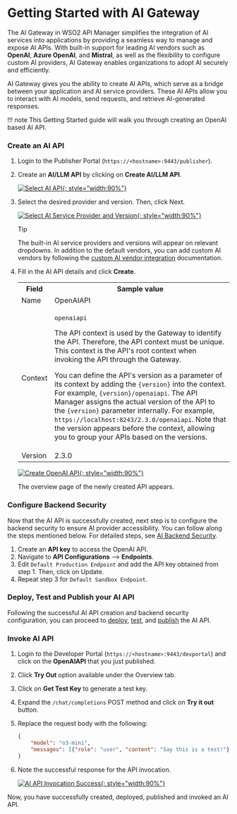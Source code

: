 # Getting Started with AI Gateway

The AI Gateway in WSO2 API Manager simplifies the integration of AI services into applications by providing a seamless way to manage and expose AI APIs. With built-in support for leading AI vendors such as **OpenAI**, **Azure OpenAI**, and **Mistral**, as well as the flexibility to configure custom AI providers, AI Gateway enables organizations to adopt AI securely and efficiently.

AI Gateway gives you the ability to create AI APIs, which serve as a bridge between your application and AI service providers. These AI APIs allow you to interact with AI models, send requests, and retrieve AI-generated responses.

!!! note
     This Getting Started guide will walk you through creating an OpenAI based AI API.

### Create an AI API

1. Login to the Publisher Portal (`https://<hostname>:9443/publisher`).

2. Create an **AI/LLM API** by clicking on **Create AI/LLM API**.

    [![Select AI API]({{base_path}}/assets/img/learn/ai-gateway/select-ai-api.png){: style="width:90%"}]({{base_path}}/assets/img/learn/ai-gateway/select-ai-api.png)

3. Select the desired provider and version. Then, click Next.

    [![Select AI Service Provider and Version]({{base_path}}/assets/img/learn/ai-gateway/select-service-provider.png){: style="width:90%"}]({{base_path}}/assets/img/learn/ai-gateway/select-service-provider.png)

    <div class="admonition tip">
    <p class="admonition-title">Tip</p>
    <p>The built-in AI service providers and versions will appear on relevant dropdowns. In addition to the default vendors, you can add custom AI vendors by following the <a href='{{base_path}}/ai-gateway/ai-vendor-management/custom-ai-vendors/overview'>custom AI vendor integration</a> documentation.</p>
    </div>

4. Fill in the AI API details and click **Create**.
    
    <table>
        <colgroup>
            <col/>
            <col/>
            <col/>
        </colgroup>
        <tbody>
            <tr>
                <th colspan="2">Field</th>
                <th>Sample value</th>
            </tr>
            <tr>
                <td colspan="2" class="confluenceTd">Name</td>
                <td class="confluenceTd">OpenAIAPI</td>
            </tr>
            <tr>
                <td colspan="2" class="confluenceTd">Context</td>
                <td class="confluenceTd">
                    <div class="content-wrapper">
                        <p><code>openaiapi</code></p>
                        <div>
                            <div class="confluence-information-macro-body">
                                <p>
                                    The API context is used by the Gateway to identify the API. 
                                    Therefore, the API context must be unique. This context is the 
                                    API's root context when invoking the API through the Gateway.
                                </p>
                            </div>
                            <div class="confluence-information-macro confluence-information-macro-tip">
                                <span class="aui-icon aui-icon-small aui-iconfont-approve confluence-information-macro-icon"></span>
                                <div class="confluence-information-macro-body">
                                    <p>
                                        You can define the API's version as a parameter of its context 
                                        by adding the <code>{version}</code> into the context. 
                                        For example, <code>{version}/openaiapi</code>. 
                                        The API Manager assigns the actual version of the API to the 
                                        <code>{version}</code> parameter internally. 
                                        For example, <code>https://localhost:8243/2.3.0/openaiapi</code>. 
                                        Note that the version appears before the context, allowing you 
                                        to group your APIs based on the versions.
                                    </p>
                                </div>
                            </div>
                        </div>
                    </div>
                </td>
            </tr>
            <tr>
                <td colspan="2" class="confluenceTd">Version</td>
                <td class="confluenceTd">2.3.0</td>
            </tr>
        </tbody>
    </table>

    [![Create OpenAI API]({{base_path}}/assets/img/learn/ai-gateway/create-openai-api.png){: style="width:90%"}]({{base_path}}/assets/img/learn/ai-gateway/create-openai-api.png)

    The overview page of the newly created API appears.

### Configure Backend Security

Now that the AI API is successfully created, next step is to configure the backend security to ensure AI provider accessibility. You can follow along the steps mentioned below. For detailed steps, see [AI Backend Security]({{base_path}}/ai-gateway/ai-backend-security/).

1. Create an **API key** to access the OpenAI API.
2. Navigate to **API Configurations** --> **Endpoints**.
3. Edit `Default Production Endpoint` and add the API key obtained from step 1. Then, click on Update.
4. Repeat step 3 for `Default Sandbox Endpoint`.

### Deploy, Test and Publish your AI API

Following the successful AI API creation and backend security configuration, you can proceed to [deploy]({{base_path}}/deploy-and-publish/deploy-on-gateway/deploy-api/deploy-an-api/), [test]({{base_path}}/design/create-api/create-rest-api/test-a-rest-api/), and [publish]({{base_path}}/deploy-and-publish/publish-on-dev-portal/publish-an-api) the AI API.

### Invoke AI API

1. Login to the Developer Portal (`https://<hostname>:9443/devportal`) and click on the **OpenAIAPI** that you just published.
2. Click **Try Out** option available under the Overview tab.
3. Click on **Get Test Key** to generate a test key.
4. Expand the `/chat/completions` POST method and click on **Try it out** button.
5. Replace the request body with the following:

    ```json
    {
        "model": "o3-mini",
        "messages": [{"role": "user", "content": "Say this is a test!"}]
    }
    ```

6. Note the successful response for the API invocation.

    [![AI API Invocation Success]({{base_path}}/assets/img/learn/ai-gateway/ai-api-invocation-success.png){: style="width:90%"}]({{base_path}}/assets/img/learn/ai-gateway/ai-api-invocation-success.png)

Now, you have successfully created, deployed, published and invoked an AI API.
